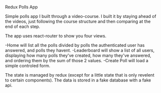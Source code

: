 Redux Polls App

Simple polls app I built through a video-course. I built it by staying ahead of the videos, just following the course structure and then comparing at the end of each step.

The app uses react-router to show you four views.

-Home will list all the polls divided by polls the authenticated user has answered, and polls they havent.
-Leaderboard will show a list of all users, displaying how many polls they've created, how many they've answered, and ordering them by the sum of those 2 values.
-Create Poll will load a simple controled form.

The state is managed by redux (except for a little state that is only revelent to certain components).
The data is stored in a fake database with a fake api.